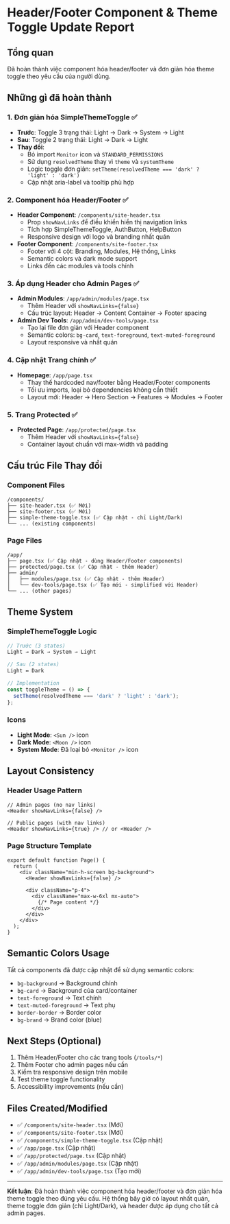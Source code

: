 # Header/Footer Component & Theme Toggle Update Report

## Tổng quan
Đã hoàn thành việc component hóa header/footer và đơn giản hóa theme toggle theo yêu cầu của người dùng.

## Những gì đã hoàn thành

### 1. Đơn giản hóa SimpleThemeToggle ✅
- **Trước**: Toggle 3 trạng thái: Light → Dark → System → Light
- **Sau**: Toggle 2 trạng thái: Light → Dark → Light
- **Thay đổi**:
  - Bỏ import `Monitor` icon và `STANDARD_PERMISSIONS`
  - Sử dụng `resolvedTheme` thay vì `theme` và `systemTheme`
  - Logic toggle đơn giản: `setTheme(resolvedTheme === 'dark' ? 'light' : 'dark')`
  - Cập nhật aria-label và tooltip phù hợp

### 2. Component hóa Header/Footer ✅
- **Header Component**: `/components/site-header.tsx`
  - Prop `showNavLinks` để điều khiển hiển thị navigation links
  - Tích hợp SimpleThemeToggle, AuthButton, HelpButton
  - Responsive design với logo và branding nhất quán
- **Footer Component**: `/components/site-footer.tsx` 
  - Footer với 4 cột: Branding, Modules, Hệ thống, Links
  - Semantic colors và dark mode support
  - Links đến các modules và tools chính

### 3. Áp dụng Header cho Admin Pages ✅
- **Admin Modules**: `/app/admin/modules/page.tsx`
  - Thêm Header với `showNavLinks={false}`
  - Cấu trúc layout: Header → Content Container → Footer spacing
- **Admin Dev Tools**: `/app/admin/dev-tools/page.tsx`
  - Tạo lại file đơn giản với Header component
  - Semantic colors: `bg-card`, `text-foreground`, `text-muted-foreground`
  - Layout responsive và nhất quán

### 4. Cập nhật Trang chính ✅
- **Homepage**: `/app/page.tsx`
  - Thay thế hardcoded nav/footer bằng Header/Footer components
  - Tối ưu imports, loại bỏ dependencies không cần thiết
  - Layout mới: Header → Hero Section → Features → Modules → Footer

### 5. Trang Protected ✅
- **Protected Page**: `/app/protected/page.tsx`
  - Thêm Header với `showNavLinks={false}`
  - Container layout chuẩn với max-width và padding

## Cấu trúc File Thay đổi

### Component Files
```
/components/
├── site-header.tsx (✅ Mới)
├── site-footer.tsx (✅ Mới) 
├── simple-theme-toggle.tsx (✅ Cập nhật - chỉ Light/Dark)
└── ... (existing components)
```

### Page Files
```
/app/
├── page.tsx (✅ Cập nhật - dùng Header/Footer components)
├── protected/page.tsx (✅ Cập nhật - thêm Header)
├── admin/
│   ├── modules/page.tsx (✅ Cập nhật - thêm Header)
│   └── dev-tools/page.tsx (✅ Tạo mới - simplified với Header)
└── ... (other pages)
```

## Theme System

### SimpleThemeToggle Logic
```typescript
// Trước (3 states)
Light → Dark → System → Light

// Sau (2 states) 
Light ↔ Dark

// Implementation
const toggleTheme = () => {
  setTheme(resolvedTheme === 'dark' ? 'light' : 'dark');
};
```

### Icons
- **Light Mode**: `<Sun />` icon
- **Dark Mode**: `<Moon />` icon
- **System Mode**: Đã loại bỏ `<Monitor />` icon

## Layout Consistency

### Header Usage Pattern
```tsx
// Admin pages (no nav links)
<Header showNavLinks={false} />

// Public pages (with nav links)
<Header showNavLinks={true} /> // or <Header />
```

### Page Structure Template
```tsx
export default function Page() {
  return (
    <div className="min-h-screen bg-background">
      <Header showNavLinks={false} />
      
      <div className="p-4">
        <div className="max-w-6xl mx-auto">
          {/* Page content */}
        </div>
      </div>
    </div>
  );
}
```

## Semantic Colors Usage
Tất cả components đã được cập nhật để sử dụng semantic colors:
- `bg-background` → Background chính
- `bg-card` → Background của card/container
- `text-foreground` → Text chính
- `text-muted-foreground` → Text phụ
- `border-border` → Border color
- `bg-brand` → Brand color (blue)

## Next Steps (Optional)
1. Thêm Header/Footer cho các trang tools (`/tools/*`)
2. Thêm Footer cho admin pages nếu cần
3. Kiểm tra responsive design trên mobile
4. Test theme toggle functionality
5. Accessibility improvements (nếu cần)

## Files Created/Modified
- ✅ `/components/site-header.tsx` (Mới)
- ✅ `/components/site-footer.tsx` (Mới)
- ✅ `/components/simple-theme-toggle.tsx` (Cập nhật)
- ✅ `/app/page.tsx` (Cập nhật)
- ✅ `/app/protected/page.tsx` (Cập nhật)  
- ✅ `/app/admin/modules/page.tsx` (Cập nhật)
- ✅ `/app/admin/dev-tools/page.tsx` (Tạo mới)

---

**Kết luận**: Đã hoàn thành việc component hóa header/footer và đơn giản hóa theme toggle theo đúng yêu cầu. Hệ thống bây giờ có layout nhất quán, theme toggle đơn giản (chỉ Light/Dark), và header được áp dụng cho tất cả admin pages.
